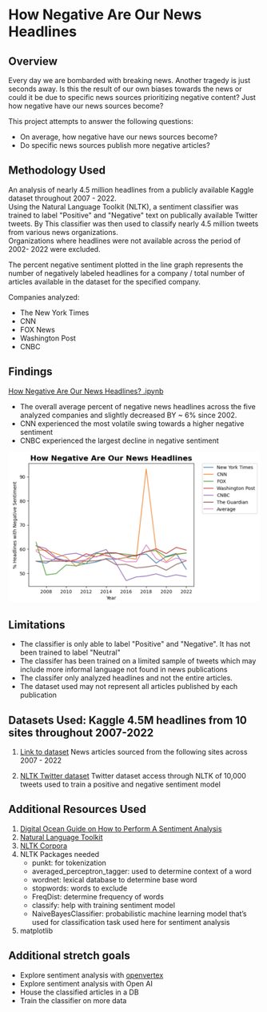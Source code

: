# How Negative Are Our News Headlines



## Overview
Every day we are bombarded with breaking news.  Another tragedy is just seconds away. Is this the result of our own biases towards the news or could it be due to specific news sources prioritizing negative content? Just how negative have our news sources become? 

This project attempts to answer the following questions:
* On average, how negative have our news sources become? 
* Do specific news sources publish more negative articles? 

## Methodology Used
An analysis of nearly 4.5 million headlines from a publicly available Kaggle dataset throughout 2007 - 2022.  
Using the Natural Language Toolkit (NLTK), a sentiment classifier was trained to label "Positive" and "Negative" text on publically available Twitter tweets. 
By This classifier was then used to classify nearly 4.5 million tweets from various news organizations.  
Organizations where headlines were not available across the period of 2002- 2022 were excluded.

The percent negative sentiment plotted in the line graph represents the number of negatively labeled headlines for a company / total number of articles available in the dataset for the specified company.

Companies analyzed:
   * The New York Times
   * CNN
   * FOX News
   * Washington Post
   * CNBC

## Findings
[How Negative Are Our News Headlines? .ipynb](https://github.com/cindyytong/news-headlines-sentiment/blob/main/docs/How%20Negative%20Are%20Our%20News%20Headlines%3F%20.ipynb)
* The overall average percent of negative news headlines across the five analyzed companies and slightly decreased BY ~ 6% since 2002. 
* CNN experienced the most volatile swing towards a higher negative sentiment 
* CNBC experienced the largest decline in negative sentiment

![Percent Headlines with Negative Sentiment](sentiment.png "Negative Headlines")

## Limitations
* The classifier is only able to label "Positive" and "Negative".  It has not been trained to label "Neutral"
* The classifer has been trained on a limited sample of tweets which may include more informal language not found in news publications
* The classifer only analyzed headlines and not the entire articles. 
* The dataset used may not represent all articles published by each publication

## Datasets Used: Kaggle 4.5M headlines from 10 sites throughout 2007-2022
1. [Link to dataset](https://www.kaggle.com/datasets/jordankrishnayah/45m-headlines-from-2007-2022-10-largest-sites)
News articles sourced from the following sites across 2007 - 2022

2. [NLTK Twitter dataset](https://www.nltk.org/howto/twitter.html)
Twitter dataset access through NLTK of 10,000 tweets used to train a positive and negative sentiment model

## Additional Resources Used
1. [Digital Ocean Guide on How to Perform A Sentiment Analysis](https://www.digitalocean.com/community/tutorials/how-to-perform-sentiment-analysis-in-python-3-using-the-natural-language-toolkit-nltk)
2. [Natural Language Toolkit](https://www.nltk.org/)
3. [NLTK Corpora](https://www.nltk.org/nltk_data/) 
4. NLTK Packages needed
   * punkt: for tokenization 
   * averaged_perceptron_tagger: used to determine context of a word 
   * wordnet: lexical database to determine base word 
   * stopwords: words to exclude 
   * FreqDist: determine frequency of words 
   * classify: help with training sentiment model 
   * NaiveBayesClassifier:  probabilistic machine learning model that’s used for classification task used here for sentiment analysis 
6. matplotlib


## Additional stretch goals
* Explore sentiment analysis with [openvertex](https://cloud.google.com/vertex-ai/docs/text-data/sentiment-analysis/prepare-data) 
* Explore sentiment analysis with Open AI 
* House the classified articles in a DB
* Train the classifier on more data 
